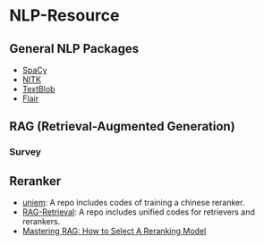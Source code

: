 # NLP-Resource

## General NLP Packages
- [SpaCy](https://spacy.io/)
- [NITK](https://www.nltk.org/)
- [TextBlob](https://textblob.readthedocs.io/en/dev/)
- [Flair](https://github.com/flairNLP/flair)

## RAG (Retrieval-Augmented Generation)
### Survey
## Reranker
 - [uniem](https://github.com/wangyuxinwhy/uniem): A repo includes codes of training a chinese reranker.
 - [RAG-Retrieval](https://github.com/NLPJCL/RAG-Retrieval): A repo includes unified codes for retrievers and rerankers.
 - [Mastering RAG: How to Select A Reranking Model](https://www.rungalileo.io/blog/mastering-rag-how-to-select-a-reranking-model)
